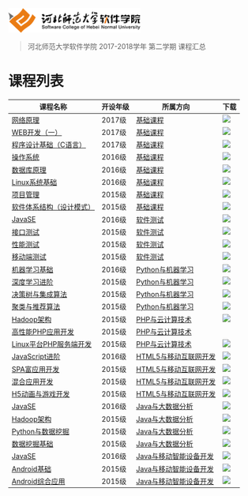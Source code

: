 <img src="./image/logo.png" height="50" /> 

> 河北师范大学软件学院 2017-2018学年 第二学期 课程汇总

# 课程列表

|课程名称|开设年级|所属方向|下载|
|-------|-------|-------|-------|
|[网络原理](https://github.com/edu2act/course-NetWork/tree/2017-2018-2st)|2017级|[基础课程](./courses/基础课程)|[![](https://img.shields.io/badge/term-2017--2018--2st-blue.svg)](https://github.com/edu2act/course-NetWork/releases/tag/2017-2018-2st)|
|[WEB开发（一）](https://github.com/edu2act/course-web1/tree/2017-2018-2st)|2017级|[基础课程](./courses/基础课程)|[![](https://img.shields.io/badge/term-2017--2018--2st-blue.svg)](https://github.com/edu2act/course-web1/releases/tag/2017-2018-2st)|
|[程序设计基础（C语言）](https://github.com/edu2act/course-C/tree/2017-2018-2st)|2017级|[基础课程](./courses/基础课程)|[![](https://img.shields.io/badge/term-2017--2018--2st-blue.svg)](https://github.com/edu2act/course-C/releases/tag/2017-2018-2st)|
|[操作系统](https://github.com/edu2act/course-OS/tree/2017-2018-2st)|2016级|[基础课程](./courses/基础课程)|[![](https://img.shields.io/badge/term-2017--2018--2st-blue.svg)](https://github.com/edu2act/course-C/releases/tag/2017-2018-2st)|
|[数据库原理](https://github.com/edu2act/course-DataBase/tree/2017-2018-2st)|2016级|[基础课程](./courses/基础课程)|[![](https://img.shields.io/badge/term-2017--2018--2st-blue.svg)](https://github.com/edu2act/course-DataBase/releases/tag/2017-2018-2st)|
|[Linux系统基础](https://github.com/edu2act/course-linux-system/tree/2017-2018-2st)|2016级|[基础课程](./courses/基础课程)|[![](https://img.shields.io/badge/term-2017--2018--2st-blue.svg)](https://github.com/edu2act/course-linux-system/releases/tag/2017-2018-2st)|
|[项目管理](https://github.com/edu2act/course-IT-Project-Management/tree/2017-2018-2st)|2015级|[基础课程](./courses/基础课程)|[![](https://img.shields.io/badge/term-2017--2018--2st-blue.svg)](https://github.com/edu2act/course-IT-Project-Management/releases/tag/2017-2018-2st)|
|[软件体系结构（设计模式）](https://github.com/edu2act/course-Software-architecture/tree/2017-2018-2st)|2015级|[基础课程](./courses/基础课程)|[![](https://img.shields.io/badge/term-2017--2018--2st-blue.svg)](https://github.com/edu2act/course-Software-architecture/releases/tag/2017-2018-2st)|
|[JavaSE](https://github.com/edu2act/course-JavaSE-test/tree/2017-2018-2st)|2016级|[软件测试](./courses/软件测试)|[![](https://img.shields.io/badge/term-2017--2018--2st-blue.svg)](https://github.com/edu2act/course-JavaSE-test/releases/tag/2017-2018-2st)|
|[接口测试](https://github.com/edu2act/course-interface-testing/tree/2017-2018-2st)|2015级|[软件测试](./courses/软件测试)|[![](https://img.shields.io/badge/term-2017--2018--2st-blue.svg)](https://github.com/edu2act/course-interface-testing/releases/tag/2017-2018-2st)|
|[性能测试](https://github.com/edu2act/course-Load-Testing/tree/2017-2018-2st)|2015级|[软件测试](./courses/软件测试)|[![](https://img.shields.io/badge/term-2017--2018--2st-blue.svg)](https://github.com/edu2act/course-Load-Testing/releases/tag/2017-2018-2st)|
|[移动端测试](https://github.com/edu2act/course-APP-Testing/tree/2017-2018-2st)|2015级|[软件测试](./courses/软件测试)|[![](https://img.shields.io/badge/term-2017--2018--2st-blue.svg)](https://github.com/edu2act/course-APP-Testing/releases/tag/2017-2018-2st)|
|[机器学习基础](https://github.com/edu2act/course-machine-learning-foundation/tree/2017-2018-2st)|2016级|[Python与机器学习](./courses/Python与机器学习)|[![](https://img.shields.io/badge/term-2017--2018--2st-blue.svg)](https://github.com/edu2act/course-machine-learning-foundation/releases/tag/2017-2018-2st)|
|[深度学习进阶](https://github.com/edu2act/course-deep-learning-advanced/tree/2017-2018-2st)|2015级|[Python与机器学习](./courses/Python与机器学习)|[![](https://img.shields.io/badge/term-2017--2018--2st-blue.svg)](https://github.com/edu2act/course-deep-learning-advanced/releases/tag/2017-2018-2st)|
|[决策树与集成算法](https://github.com/edu2act/course-decision-tree/tree/2017-2018-2st)|2015级|[Python与机器学习](./courses/Python与机器学习)|[![](https://img.shields.io/badge/term-2017--2018--2st-blue.svg)](https://github.com/edu2act/course-decision-tree/releases/tag/2017-2018-2st)|
|[聚类与推荐算法](https://github.com/edu2act/course-RecSys/tree/2017-2018-2st)|2015级|[Python与机器学习](./courses/Python与机器学习)|[![](https://img.shields.io/badge/term-2017--2018--2st-blue.svg)](https://github.com/edu2act/course-RecSys/releases/tag/2017-2018-2st)|
|[Hadoop架构](https://github.com/edu2act/course-Hadoop/tree/2017-2018-2st)|2015级|[PHP与云计算技术](./courses/PHP与云计算技术)|[![](https://img.shields.io/badge/term-2017--2018--2st-blue.svg)](https://github.com/edu2act/course-Hadoop/releases/tag/2017-2018-2st)|
|[高性能PHP应用开发](https://github.com/edu2act/course-php-hign-performance/)|2015级|[PHP与云计算技术](./courses/PHP与云计算技术)||
|[Linux平台PHP服务端开发](https://github.com/edu2act/course-php-serverside-development-on-linux/tree/2017-2018-2st)|2015级|[PHP与云计算技术](./courses/PHP与云计算技术)|[![](https://img.shields.io/badge/term-2017--2018--2st-blue.svg)](https://github.com/edu2act/course-php-serverside-development-on-linux/releases/tag/2017-2018-2st)|
|[JavaScript进阶](https://github.com/edu2act/course-javascript-advanced/tree/2017-2018-2st)|2016级|[HTML5与移动互联网开发](./courses/HTML5与移动互联网开发)|[![](https://img.shields.io/badge/term-2017--2018--2st-blue.svg)](https://github.com/edu2act/course-javascript-advanced/releases/tag/2017-2018-2st)|
|[SPA富应用开发](https://github.com/edu2act/course-spa/tree/2017-2018-2st)|2015级|[HTML5与移动互联网开发](./courses/HTML5与移动互联网开发)|[![](https://img.shields.io/badge/term-2017--2018--2st-blue.svg)](https://github.com/edu2act/course-spa/releases/tag/2017-2018-2st)|
|[混合应用开发](https://github.com/edu2act/course-hybrid-app-development/tree/2017-2018-2st)|2015级|[HTML5与移动互联网开发](./courses/HTML5与移动互联网开发)|[![](https://img.shields.io/badge/term-2017--2018--2st-blue.svg)](https://github.com/edu2act/course-hybrid-app-development/releases/tag/2017-2018-2st)|
|[H5动画与游戏开发](https://github.com/edu2act/course-H5-Animation-and-Game-Development/tree/2017-2018-2st)|2015级|[HTML5与移动互联网开发](./courses/HTML5与移动互联网开发)|[![](https://img.shields.io/badge/term-2017--2018--2st-blue.svg)](https://github.com/edu2act/course-H5-Animation-and-Game-Development/releases/tag/2017-2018-2st)|
|[JavaSE](https://github.com/edu2act/course-javase-bigdata/tree/2017-2018-2st)|2016级|[Java与大数据分析](./courses/Java与大数据分析)|[![](https://img.shields.io/badge/term-2017--2018--2st-blue.svg)](https://github.com/edu2act/course-javase-bigdata/releases/tag/2017-2018-2st)|
|[Hadoop架构](https://github.com/edu2act/course-Hadoop/tree/2017-2018-2st)|2015级|[Java与大数据分析](./courses/Java与大数据分析)|[![](https://img.shields.io/badge/term-2017--2018--2st-blue.svg)](https://github.com/edu2act/course-Hadoop/releases/tag/2017-2018-2st)|
|[Python与数据挖掘](https://github.com/edu2act/course-Python/tree/2017-2018-2st)|2015级|[Java与大数据分析](./courses/Java与大数据分析)|[![](https://img.shields.io/badge/term-2017--2018--2st-blue.svg)](https://github.com/edu2act/course-Python/releases/tag/2017-2018-2st)|
|[数据挖掘基础](https://github.com/edu2act/course-Fundamentals-of-data-mining/tree/2017-2018-2st)|2015级|[Java与大数据分析](./courses/Java与大数据分析)|[![](https://img.shields.io/badge/term-2017--2018--2st-blue.svg)](https://github.com/edu2act/course-JavaSE-Android/releases/tag/2017-2018-2st)|
|[JavaSE](https://github.com/edu2act/course-Fundamentals-of-data-mining/tree/2017-2018-2st)|2016级|[Java与移动智能设备开发](./courses/Java与移动智能设备开发)|[![](https://img.shields.io/badge/term-2017--2018--2st-blue.svg)](https://github.com/edu2act/course-JavaSE-Android/releases/tag/2017-2018-2st)|
|[Android基础](https://github.com/edu2act/course-android/tree/2017-2018-2st)|2015级|[Java与移动智能设备开发](./courses/Java与移动智能设备开发)|[![](https://img.shields.io/badge/term-2017--2018--2st-blue.svg)](https://github.com/edu2act/course-android/releases/tag/2017-2018-2st)|
|[Android综合应用](https://github.com/edu2act/course-Android-Integrated-Application/tree/2017-2018-2st)|2015级|[Java与移动智能设备开发](./courses/Java与移动智能设备开发)|[![](https://img.shields.io/badge/term-2017--2018--2st-blue.svg)](https://github.com/edu2act/course-Android-Integrated-Application/releases/tag/2017-2018-2st)|

